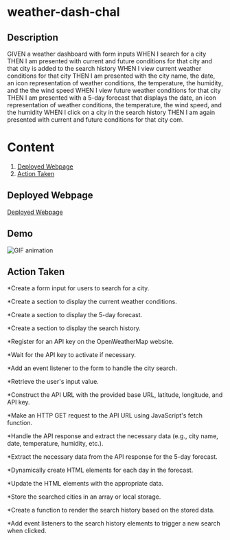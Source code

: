 # weather-dash-chal

## Description 
GIVEN a weather dashboard with form inputs
WHEN I search for a city
THEN I am presented with current and future conditions for that city and that city is added to the search history
WHEN I view current weather conditions for that city
THEN I am presented with the city name, the date, an icon representation of weather conditions, the temperature, the humidity, and the the wind speed
WHEN I view future weather conditions for that city
THEN I am presented with a 5-day forecast that displays the date, an icon representation of weather conditions, the temperature, the wind speed, and the humidity
WHEN I click on a city in the search history
THEN I am again presented with current and future conditions for that city
com.

# Content 

1. [Deployed Webpage](#deployed-webpage)
2. [Action Taken](#action-taken)

## Deployed Webpage

[Deployed Webpage](https://c-ramsey.github.io/weather-dash-chal/)


## Demo

![GIF animation](./app/Untitled_%20May%2018%2C%202023%201_44%20PM%20(1).gif)

## Action Taken 

*Create a form input for users to search for a city.

*Create a section to display the current weather conditions.

*Create a section to display the 5-day forecast.

*Create a section to display the search history.

*Register for an API key on the OpenWeatherMap website.

*Wait for the API key to activate if necessary.

*Add an event listener to the form to handle the city search.

*Retrieve the user's input value.

*Construct the API URL with the provided base URL, latitude, longitude, and API key.

*Make an HTTP GET request to the API URL using JavaScript's fetch function.

*Handle the API response and extract the necessary data (e.g., city name, date, 
temperature, humidity, etc.).

*Extract the necessary data from the API response for the 5-day forecast.

*Dynamically create HTML elements for each day in the forecast.

*Update the HTML elements with the appropriate data.

*Store the searched cities in an array or local storage.

*Create a function to render the search history based on the stored data.

*Add event listeners to the search history elements to trigger a new search when clicked.